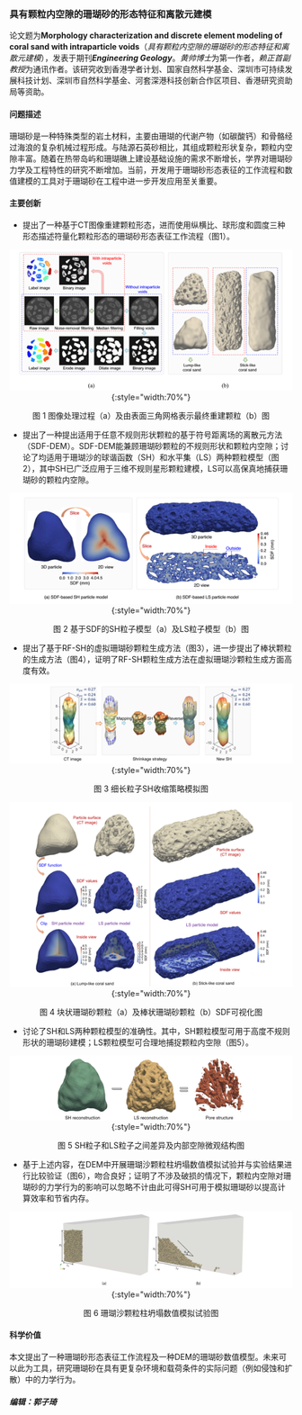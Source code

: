 ### 具有颗粒内空隙的珊瑚砂的形态特征和离散元建模

论文题为**Morphology characterization and discrete element modeling of coral sand with intraparticle voids**（*具有颗粒内空隙的珊瑚砂的形态特征和离散元建模*），发表于期刊***Engineering Geology***。*黄帅博士*为第一作者，*赖正首副教授*为通讯作者。该研究收到香港学者计划、国家自然科学基金、深圳市可持续发展科技计划、深圳市自然科学基金、河套深港科技创新合作区项目、香港研究资助局等资助。

#### 问题描述

珊瑚砂是一种特殊类型的岩土材料，主要由珊瑚的代谢产物（如碳酸钙）和骨骼经过海浪的复杂机械过程形成。与陆源石英砂相比，其组成颗粒形状复杂，颗粒内空隙丰富。随着在热带岛屿和珊瑚礁上建设基础设施的需求不断增长，学界对珊瑚砂力学及工程特性的研究不断增加。当前，开发用于珊瑚砂形态表征的工作流程和数值建模的工具对于珊瑚砂在工程中进一步开发应用至关重要。

#### 主要创新

- 提出了一种基于CT图像重建颗粒形态，进而使用纵横比、球形度和圆度三种形态描述符量化颗粒形态的珊瑚砂形态表征工作流程（图1）。

<center>

![workflow](fig-1.png){:style="width:70%"}

图 1 图像处理过程（a）及由表面三角网格表示最终重建颗粒（b）图

</center>

- 提出了一种提出适用于任意不规则形状颗粒的基于符号距离场的离散元方法（SDF-DEM）。SDF-DEM能兼顾珊瑚砂颗粒的不规则形状和颗粒内空隙；讨论了均适用于珊瑚沙的球谐函数（SH）和水平集（LS）两种颗粒模型（图2），其中SH已广泛应用于三维不规则星形颗粒建模，LS可以高保真地捕获珊瑚砂的颗粒内空隙。

<center>

![workflow](fig-2.png){:style="width:70%"}

图 2 基于SDF的SH粒子模型（a）及LS粒子模型（b）图

</center>

- 提出了基于RF-SH的虚拟珊瑚砂颗粒生成方法（图3），进一步提出了棒状颗粒的生成方法（图4），证明了RF-SH颗粒生成方法在虚拟珊瑚沙颗粒生成方面高度有效。

<center>

![workflow](fig-3.png){:style="width:70%"}

图 3 细长粒子SH收缩策略模拟图

![workflow](fig-4.png){:style="width:70%"}

图 4 块状珊瑚砂颗粒（a）及棒状珊瑚砂颗粒（b）SDF可视化图

</center>

- 讨论了SH和LS两种颗粒模型的准确性。其中，SH颗粒模型可用于高度不规则形状的珊瑚砂建模；LS颗粒模型可合理地捕捉颗粒内空隙（图5）。

<center>

![workflow](fig-5.png){:style="width:70%"}

图 5 SH粒子和LS粒子之间差异及内部空隙微观结构图

</center>

- 基于上述内容，在DEM中开展珊瑚沙颗粒柱坍塌数值模拟试验并与实验结果进行比较验证（图6），吻合良好；证明了不涉及破损的情况下，颗粒内空隙对珊瑚砂的力学行为的影响可以忽略不计由此可得SH可用于模拟珊瑚砂以提高计算效率和节省内存。

<center>

![workflow](fig-6.png){:style="width:70%"}

图 6 珊瑚沙颗粒柱坍塌数值模拟试验图

</center>

#### 科学价值

本文提出了一种珊瑚砂形态表征工作流程及一种DEM的珊瑚砂数值模型。未来可以此为工具，研究珊瑚砂在具有更复杂环境和载荷条件的实际问题（例如侵蚀和扩散）中的力学行为。

##### 编辑：郭子琦
